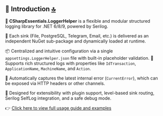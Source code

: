 ﻿## 📘 Introduction<a id='introduction'></a>   [🔝](#table-of-contents)

🚀 **CSharpEssentials.LoggerHelper** is a flexible and modular structured logging library for .NET 6/8/9, powered by Serilog.

🧩 Each sink (File, PostgreSQL, Telegram, Email, etc.) is delivered as an independent NuGet sub-package and dynamically loaded at runtime.

📦 Centralized and intuitive configuration via a single `appsettings.LoggerHelper.json` file with built-in placeholder validation.
🪪 Supports rich structured logs with properties like `IdTransaction`, `ApplicationName`, `MachineName`, and `Action`.

🧠 Automatically captures the latest internal error (`CurrentError`), which can be exposed via HTTP headers or other channels.

🔧 Designed for extensibility with plugin support, level-based sink routing, Serilog SelfLog integration, and a safe debug mode.

👉 [Click here to view full usage guide and examples](https://github.com/alexbypa/CSharp.Essentials/tree/main/CSharpEssentials.LoggerHelper/doc.md)
